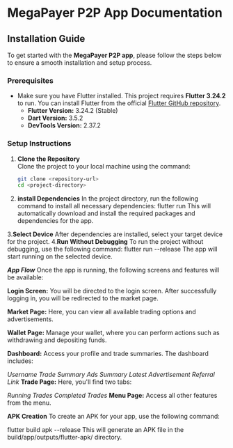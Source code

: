 # MegaPayer P2P App Documentation

## Installation Guide

To get started with the **MegaPayer P2P app**, please follow the steps below to ensure a smooth installation and setup process.

### Prerequisites

- Make sure you have Flutter installed. This project requires **Flutter 3.24.2** to run. You can install Flutter from the official [Flutter GitHub repository](https://github.com/flutter/flutter.git).
  - **Flutter Version:** 3.24.2 (Stable)
  - **Dart Version:** 3.5.2
  - **DevTools Version:** 2.37.2

### Setup Instructions

1. **Clone the Repository**  
   Clone the project to your local machine using the command:
   ```bash
   git clone <repository-url>
   cd <project-directory>
2. **install Dependencies**
   In the project directory, run the following command to install all necessary dependencies:
   flutter run
   This will automatically download and install the required packages and dependencies for the app.
   
3.**Select Device**
   After dependencies are installed, select your target device for the project.
4.**Run Without Debugging**
   To run the project without debugging, use the following command:
   flutter run --release
   The app will start running on the selected device.
   
   ***App Flow***
   Once the app is running, the following screens and features will be available:

   **Login Screen:**
   You will be directed to the login screen. After successfully logging in, you will be redirected to the market page.

   **Market Page:**
   Here, you can view all available trading options and advertisements.

   **Wallet Page:**
   Manage your wallet, where you can perform actions such as withdrawing and depositing funds.

   **Dashboard:**
   Access your profile and trade summaries. The dashboard includes:

 *Username*
 *Trade Summary*
 *Ads Summary*
 *Latest Advertisement*
 *Referral Link*
  **Trade Page:**
   Here, you'll find two tabs:

*Running Trades*
*Completed Trades*
 **Menu Page:**
  Access all other features from the menu.

 **APK Creation**
 To create an APK for your app, use the following command:
 
 flutter build apk --release
 This will generate an APK file in the build/app/outputs/flutter-apk/ directory.




